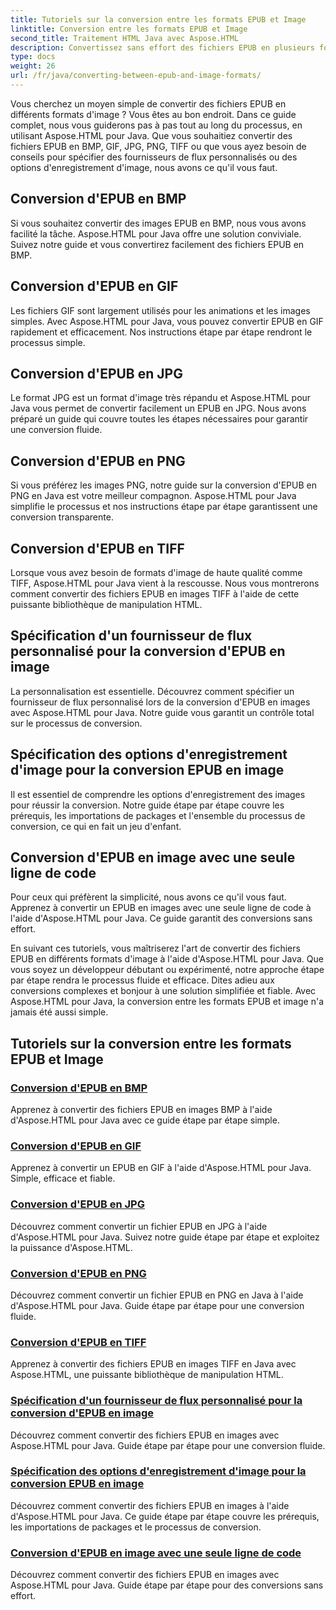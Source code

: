 ```yaml
---
title: Tutoriels sur la conversion entre les formats EPUB et Image
linktitle: Conversion entre les formats EPUB et Image
second_title: Traitement HTML Java avec Aspose.HTML
description: Convertissez sans effort des fichiers EPUB en plusieurs formats d'image à l'aide d'Aspose.HTML pour Java. Guide étape par étape pour des conversions fluides.
type: docs
weight: 26
url: /fr/java/converting-between-epub-and-image-formats/
---
```


Vous cherchez un moyen simple de convertir des fichiers EPUB en différents formats d'image ? Vous êtes au bon endroit. Dans ce guide complet, nous vous guiderons pas à pas tout au long du processus, en utilisant Aspose.HTML pour Java. Que vous souhaitiez convertir des fichiers EPUB en BMP, GIF, JPG, PNG, TIFF ou que vous ayez besoin de conseils pour spécifier des fournisseurs de flux personnalisés ou des options d'enregistrement d'image, nous avons ce qu'il vous faut.

## Conversion d'EPUB en BMP
Si vous souhaitez convertir des images EPUB en BMP, nous vous avons facilité la tâche. Aspose.HTML pour Java offre une solution conviviale. Suivez notre guide et vous convertirez facilement des fichiers EPUB en BMP. 

## Conversion d'EPUB en GIF
Les fichiers GIF sont largement utilisés pour les animations et les images simples. Avec Aspose.HTML pour Java, vous pouvez convertir EPUB en GIF rapidement et efficacement. Nos instructions étape par étape rendront le processus simple.

## Conversion d'EPUB en JPG
Le format JPG est un format d'image très répandu et Aspose.HTML pour Java vous permet de convertir facilement un EPUB en JPG. Nous avons préparé un guide qui couvre toutes les étapes nécessaires pour garantir une conversion fluide.

## Conversion d'EPUB en PNG
Si vous préférez les images PNG, notre guide sur la conversion d'EPUB en PNG en Java est votre meilleur compagnon. Aspose.HTML pour Java simplifie le processus et nos instructions étape par étape garantissent une conversion transparente.

## Conversion d'EPUB en TIFF
Lorsque vous avez besoin de formats d'image de haute qualité comme TIFF, Aspose.HTML pour Java vient à la rescousse. Nous vous montrerons comment convertir des fichiers EPUB en images TIFF à l'aide de cette puissante bibliothèque de manipulation HTML.

## Spécification d'un fournisseur de flux personnalisé pour la conversion d'EPUB en image
La personnalisation est essentielle. Découvrez comment spécifier un fournisseur de flux personnalisé lors de la conversion d'EPUB en images avec Aspose.HTML pour Java. Notre guide vous garantit un contrôle total sur le processus de conversion.

## Spécification des options d'enregistrement d'image pour la conversion EPUB en image
Il est essentiel de comprendre les options d'enregistrement des images pour réussir la conversion. Notre guide étape par étape couvre les prérequis, les importations de packages et l'ensemble du processus de conversion, ce qui en fait un jeu d'enfant.

## Conversion d'EPUB en image avec une seule ligne de code
Pour ceux qui préfèrent la simplicité, nous avons ce qu'il vous faut. Apprenez à convertir un EPUB en images avec une seule ligne de code à l'aide d'Aspose.HTML pour Java. Ce guide garantit des conversions sans effort.

En suivant ces tutoriels, vous maîtriserez l'art de convertir des fichiers EPUB en différents formats d'image à l'aide d'Aspose.HTML pour Java. Que vous soyez un développeur débutant ou expérimenté, notre approche étape par étape rendra le processus fluide et efficace. Dites adieu aux conversions complexes et bonjour à une solution simplifiée et fiable. Avec Aspose.HTML pour Java, la conversion entre les formats EPUB et image n'a jamais été aussi simple.
## Tutoriels sur la conversion entre les formats EPUB et Image
### [Conversion d'EPUB en BMP](./convert-epub-to-bmp/)
Apprenez à convertir des fichiers EPUB en images BMP à l'aide d'Aspose.HTML pour Java avec ce guide étape par étape simple.
### [Conversion d'EPUB en GIF](./convert-epub-to-gif/)
Apprenez à convertir un EPUB en GIF à l'aide d'Aspose.HTML pour Java. Simple, efficace et fiable.
### [Conversion d'EPUB en JPG](./convert-epub-to-jpg/)
Découvrez comment convertir un fichier EPUB en JPG à l'aide d'Aspose.HTML pour Java. Suivez notre guide étape par étape et exploitez la puissance d'Aspose.HTML.
### [Conversion d'EPUB en PNG](./convert-epub-to-png/)
Découvrez comment convertir un fichier EPUB en PNG en Java à l'aide d'Aspose.HTML pour Java. Guide étape par étape pour une conversion fluide.
### [Conversion d'EPUB en TIFF](./convert-epub-to-tiff/)
Apprenez à convertir des fichiers EPUB en images TIFF en Java avec Aspose.HTML, une puissante bibliothèque de manipulation HTML.
### [Spécification d'un fournisseur de flux personnalisé pour la conversion d'EPUB en image](./convert-epub-to-image-specify-custom-stream-provider/)
Découvrez comment convertir des fichiers EPUB en images avec Aspose.HTML pour Java. Guide étape par étape pour une conversion fluide.
### [Spécification des options d'enregistrement d'image pour la conversion EPUB en image](./convert-epub-to-image-specify-image-save-options/)
Découvrez comment convertir des fichiers EPUB en images à l'aide d'Aspose.HTML pour Java. Ce guide étape par étape couvre les prérequis, les importations de packages et le processus de conversion.
### [Conversion d'EPUB en image avec une seule ligne de code](./convert-epub-to-image-single-line/)
Découvrez comment convertir des fichiers EPUB en images avec Aspose.HTML pour Java. Guide étape par étape pour des conversions sans effort.